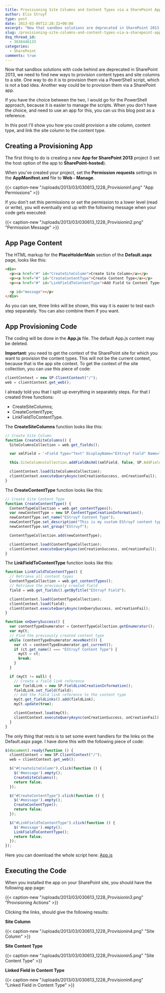 ```yaml
---
title: Provisioning Site Columns and Content Types via a SharePoint App
author: Elio Struyf
type: post
date: 2013-03-06T12:28:32+00:00
excerpt: "Now that sandbox solutions are deprecated in SharePoint 2013, we need to find new ways to provision content types and site columns to a site. In this post I'll describe how you could provision them via a SharePoint app."
slug: /provisioning-site-columns-and-content-types-via-a-sharepoint-app/
dsq_thread_id:
  - 3836446133
categories:
  - SharePoint
comments: true
---
```


Now that sandbox solutions with code behind are deprecated in SharePoint 2013, we need to find new ways to provision content types and site columns to a site. One way to do it is to provision them via a PowerShell script, which is not a bad idea. Another way could be to provision them via a SharePoint app.

If you have the choice between the two, I would go for the PowerShell approach, because it is easier to manage the scripts. When you don't have the choice, and need to use an app for this, you can us this blog post as a reference.

In this post I'll show you how you could provision a site column, content type, and link the site column to the content type.

## Creating a Provisioning App

The first thing to do is creating a new **App for SharePoint 2013** project (I set the host option of the app to **SharePoint-hosted**).

When you've created your project, set the **Permission**
**requests** settings in the **AppManifest.xml** file to **Web - Manage**.

{{< caption-new "/uploads/2013/03/030613_1228_Provisionin1.png" "App Permissions" >}}

If you don't set this permissions or set the permission to a lower level (read or write), you will eventually end up with the following message when your code gets executed:

{{< caption-new "/uploads/2013/03/030613_1228_Provisionin2.png" "Permission Message" >}}

## App Page Content

The HTML markup for the **PlaceHolderMain** section of the **Default.aspx** page, looks like this:


```html
<div>
  <p><a href="#" id="CreateSiteColumn">Create Site Column</a></p>
  <p><a href="#" id="CreateContentType">Create Content Type</a></p>
  <p><a href="#" id="LinkFieldToContentType">Add Field to Content Type</a></p>

  <p id="message"></p>
</div>
```


As you can see, three links will be shown, this way it is easier to test each step separately. You can also combine them if you want.

## App Provisioning Code

The coding will be done in the **App.js** file. The default App.js content may be deleted.

**Important**: you need to get the context of the SharePoint site for which you want to provision the content types. This will not be the current context, because that is the app site context. To get the context of the site collection, you can use this piece of code:


```javascript
clientContext = new SP.ClientContext("/");
web = clientContext.get_web();
```


I already told you that I split up everything in separately steps. For that I created three functions:

*   CreateSiteColumns;
*   CreateContentType;
*   LinkFieldToContentType.

The **CreateSiteColumns** function looks like this:

```javascript
// Create Site Column
function CreateSiteColumns() {
  SiteColumnsCollection = web.get_fields();

  var xmlField = '<Field Type="Text" DisplayName="EStruyf Field" Name="estruyf" Group="EStruyf Columns" Hidden="False"></Field>';

  this.SiteColumnsCollection.addFieldAsXml(xmlField, false, SP.AddFieldOptions.AddToNoContentType);

  clientContext.load(SiteColumnsCollection);
  clientContext.executeQueryAsync(onCreationSuccess, onCreationFail);
}
```


The **CreateContentType** function looks like this:


```javascript
// Create Site Content Type
function CreateContentType() {
  ContentTypeCollection = web.get_contentTypes();
  var newContentType = new SP.ContentTypeCreationInformation();
  newContentType.set_name("EStruyf Content Type");
  newContentType.set_description("This is my custom EStruyf content type");
  newContentType.set_group("EStruyf");

  ContentTypeCollection.add(newContentType);

  clientContext.load(ContentTypeCollection);
  clientContext.executeQueryAsync(onCreationSuccess, onCreationFail);
}
```


The **LinkFieldToContentType** function looks like this:


```javascript
function LinkFieldToContentType() {
  // Retrieve all content types
  ContentTypeCollection = web.get_contentTypes();
  // Retrieve the previously created field
  field = web.get_fields().getByTitle("EStruyf Field");

  clientContext.load(ContentTypeCollection);
  clientContext.load(field);
  clientContext.executeQueryAsync(onQuerySuccess, onCreationFail);
}

function onQuerySuccess() {
  var contentTypeEnumerator = ContentTypeCollection.getEnumerator();
  var myCt;
  // Find the previously created content type
  while (contentTypeEnumerator.moveNext()) {
    var ct = contentTypeEnumerator.get_current();
    if (ct.get_name() === "EStruyf Content Type") {
      myCt = ct;
      break;
    }
  }

  if (myCt != null) {
    // Create a field link reference
    var fieldLink = new SP.FieldLinkCreationInformation();
    fieldLink.set_field(field);
    // Add the field link reference to the content type
    myCt.get_fieldLinks().add(fieldLink);
    myCt.update(true);

    clientContext.load(myCt);
    clientContext.executeQueryAsync(onCreationSuccess, onCreationFail);
  }
}
```


The only thing that rests is to set some event handlers for the links on the Default.aspx page. I have done this with the following piece of code:


```javascript
$(document).ready(function () {
  clientContext = new SP.ClientContext("/");
  web = clientContext.get_web();

  $("#CreateSiteColumn").click(function () {
    $('#message').empty();
    CreateSiteColumns();
    return false;
  });

  $("#CreateContentType").click(function () {
    $('#message').empty();
    CreateContentType();
    return false;
  });

  $("#LinkFieldToContentType").click(function () {
    $('#message').empty();
    LinkFieldToContentType();
    return false;
  });
});
```


Here you can download the whole script here: [App.js](/uploads/2013/03/App-Provision-CT.js)

## Executing the Code

When you installed the app on your SharePoint site, you should have the following app page:

{{< caption-new "/uploads/2013/03/030613_1228_Provisionin3.png" "Provisioning Actions" >}}

Clicking the links, should give the following results:

**Site Column**

{{< caption-new "/uploads/2013/03/030613_1228_Provisionin4.png" "Site Column" >}}

**Site Content Type**

{{< caption-new "/uploads/2013/03/030613_1228_Provisionin5.png" "Site Content Type" >}}

**Linked Field in Content Type**

{{< caption-new "/uploads/2013/03/030613_1228_Provisionin6.png" "Linked Field in Content Type" >}}